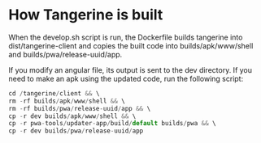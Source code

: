 # How Tangerine is built

When the develop.sh script is run, the Dockerfile builds tangerine into dist/tangerine-client and copies the built code into builds/apk/www/shell and builds/pwa/release-uuid/app. 

If you modify an angular file, its output is sent to the dev directory. If you need to make an apk using the updated code, run the following script:

```javascript
cd /tangerine/client && \
rm -rf builds/apk/www/shell && \
rm -rf builds/pwa/release-uuid/app && \
cp -r dev builds/apk/www/shell && \
cp -r pwa-tools/updater-app/build/default builds/pwa && \
cp -r dev builds/pwa/release-uuid/app
```

